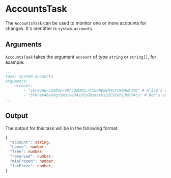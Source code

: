 # AccountsTask

The `AccountsTask` can be used to monitor one or more accounts for changes. It's identifier is `system.accounts`.

## Arguments

`AccountsTask` takes the argument `account` of type `string` or `string[]`, for example:

```yaml
...
task: system.accounts
arguments: 
    account: 
        - "5GrwvaEF5zXb26Fz9rcQpDWS57CtERHpNehXCPcNoHGKutQ" # Alice's address
        - "5FHneW46xGXgs5mUiveU4sbTyGBzmstUspZC92UhjJM694ty" # Bob's address
...
```

## Output

The output for this task will be in the following format:

```typescript
{
  "account": string;
  "nonce": number;
  "free": number;
  "reserved": number;
  "misFrozen": number;
  "feeFroze": number;
}
```